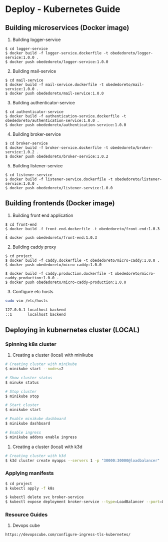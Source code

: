 # Deploy - Kubernetes Guide

## Building microservices (Docker image)

1. Building logger-service

```
$ cd logger-service
$ docker build -f logger-service.dockerfile -t obededoreto/logger-service:1.0.0 .
$ docker push obededoreto/logger-service:1.0.0
```

2. Building mail-service

```
$ cd mail-service
$ docker build -f mail-service.dockerfile -t obededoreto/mail-service:1.0.0 .
$ docker push obededoreto/mail-service:1.0.0
```

3. Building authenticator-service

```
$ cd authenticator-service
$ docker build -f authentication-service.dockerfile -t obededoreto/authentication-service:1.0.0 .
$ docker push obededoreto/authentication-service:1.0.0
```

4. Building broker-service

```
$ cd broker-service
$ docker build -f broker-service.dockerfile -t obededoreto/broker-service:1.0.2 .
$ docker push obededoreto/broker-service:1.0.2
```

5. Building listener-service

```
$ cd listener-service
$ docker build -f listener-service.dockerfile -t obededoreto/listener-service:1.0.0 .
$ docker push obededoreto/listener-service:1.0.0
```

## Building frontends (Docker image)

1. Building front end application

```
$ cd front-end
$ docker build -f front-end.dockerfile -t obededoreto/front-end:1.0.3 .
$ docker push obededoreto/front-end:1.0.3
```

2. Building caddy proxy

```
$ cd project
$ docker build -f caddy.dockerfile -t obededoreto/micro-caddy:1.0.0 .
$ docker push obededoreto/micro-caddy:1.0.0

$ docker build -f caddy.production.dockerfile -t obededoreto/micro-caddy-production:1.0.0 .
$ docker push obededoreto/micro-caddy-production:1.0.0
```

3. Configure etc hosts

```sh
sudo vim /etc/hosts

127.0.0.1 localhost backend
::1       localhost backend
```

## Deploying in kubnernetes cluster (LOCAL)

### Spinning k8s cluster

1. Creating a cluster (local) with minikube

```sh
# Creating cluster with minikube
$ minikube start --nodes=2

# Show cluster status
$ minuke status

# Stop cluster
$ minikube stop

# Start cluster
$ minikube start

# Enable minikube dashboard
$ minikube dashboard

# Enable ingress
$ minikube addons enable ingress
```

1. Creating a cluster (local) with k3d

```sh
# Creating cluster with k3d
$ k3d cluster create myapps --servers 1 -p "30000:30000@loadbalancer"
```

### Applying manifests

```sh
$ cd project
$ kubectl apply -f k8s

$ kubectl delete svc broker-service
$ kubectl expose deployment broker-service --type=LoadBalancer --port=8080 --target-port=8080
```

### Resource Guides

1. Devops cube

```
https://devopscube.com/configure-ingress-tls-kubernetes/
```
